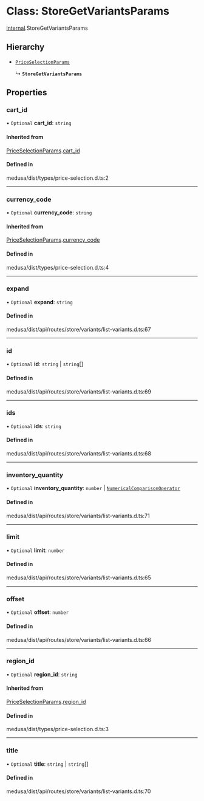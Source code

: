 # Class: StoreGetVariantsParams

[internal](../modules/internal-37.md).StoreGetVariantsParams

## Hierarchy

- [`PriceSelectionParams`](internal-37.PriceSelectionParams.md)

  ↳ **`StoreGetVariantsParams`**

## Properties

### cart\_id

• `Optional` **cart\_id**: `string`

#### Inherited from

[PriceSelectionParams](internal-37.PriceSelectionParams.md).[cart_id](internal-37.PriceSelectionParams.md#cart_id)

#### Defined in

medusa/dist/types/price-selection.d.ts:2

___

### currency\_code

• `Optional` **currency\_code**: `string`

#### Inherited from

[PriceSelectionParams](internal-37.PriceSelectionParams.md).[currency_code](internal-37.PriceSelectionParams.md#currency_code)

#### Defined in

medusa/dist/types/price-selection.d.ts:4

___

### expand

• `Optional` **expand**: `string`

#### Defined in

medusa/dist/api/routes/store/variants/list-variants.d.ts:67

___

### id

• `Optional` **id**: `string` \| `string`[]

#### Defined in

medusa/dist/api/routes/store/variants/list-variants.d.ts:69

___

### ids

• `Optional` **ids**: `string`

#### Defined in

medusa/dist/api/routes/store/variants/list-variants.d.ts:68

___

### inventory\_quantity

• `Optional` **inventory\_quantity**: `number` \| [`NumericalComparisonOperator`](internal-25.NumericalComparisonOperator.md)

#### Defined in

medusa/dist/api/routes/store/variants/list-variants.d.ts:71

___

### limit

• `Optional` **limit**: `number`

#### Defined in

medusa/dist/api/routes/store/variants/list-variants.d.ts:65

___

### offset

• `Optional` **offset**: `number`

#### Defined in

medusa/dist/api/routes/store/variants/list-variants.d.ts:66

___

### region\_id

• `Optional` **region\_id**: `string`

#### Inherited from

[PriceSelectionParams](internal-37.PriceSelectionParams.md).[region_id](internal-37.PriceSelectionParams.md#region_id)

#### Defined in

medusa/dist/types/price-selection.d.ts:3

___

### title

• `Optional` **title**: `string` \| `string`[]

#### Defined in

medusa/dist/api/routes/store/variants/list-variants.d.ts:70
